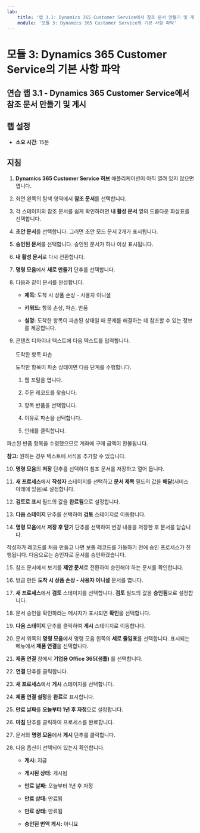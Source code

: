```yaml
---
lab:
    title: '랩 3.1: Dynamics 365 Customer Service에서 참조 문서 만들기 및 게시'
    module: '모듈 3: Dynamics 365 Customer Service의 기본 사항 파악'
---
```


모듈 3: Dynamics 365 Customer Service의 기본 사항 파악
========================

## 연습 랩 3.1 - Dynamics 365 Customer Service에서 참조 문서 만들기 및 게시

## 랩 설정

  - **소요 시간**: 15분

## 지침

1. **Dynamics 365 Customer Service 허브** 애플리케이션이 아직 열려 있지 않으면 엽니다. 

2. 화면 왼쪽의 탐색 영역에서 **참조 문서**를 선택합니다. 

3. 각 스테이지의 참조 문서를 쉽게 확인하려면 **내 활성 문서** 옆의 드롭다운 화살표를 선택합니다. 

4. **초안 문서**를 선택합니다. 그러면 초안 모드 문서 2개가 표시됩니다.

5. **승인된 문서**를 선택합니다. 승인된 문서가 하나 이상 표시됩니다. 

6. **내 활성 문서**로 다시 전환합니다.

7. **명령 모음**에서 **새로 만들기** 단추를 선택합니다. 

8. 다음과 같이 문서를 완성합니다.

	- **제목:** 도착 시 상품 손상 - 사용자 이니셜

	- **키워드:** 항목 손상, 파손, 반품

	- **설명:** 도착한 항목이 파손된 상태일 때 문제를 해결하는 데 참조할 수 있는 정보를 제공합니다. 

9. 콘텐츠 디자이너 텍스트에 다음 텍스트를 입력합니다.   
‎  
‎	도착한 항목 파손

	도착한 항목이 파손 상태이면 다음 단계를 수행합니다.

	1. 웹 포털을 엽니다.

	2. 주문 레코드를 찾습니다.

	3. 항목 반품을 선택합니다.

	4. 이유로 파손을 선택합니다.

	5. 인쇄를 클릭합니다.

파손된 반품 항목을 수령했으므로 계좌에 구매 금액이 환불됩니다.

**참고:** 원하는 경우 텍스트에 서식을 추가할 수 있습니다. 

10. **명령 모음**의 **저장** 단추를 선택하여 참조 문서를 저장하고 열어 둡니다. 

11. **새 프로세스**에서 **작성자** 스테이지를 선택하고 **문서 제목** 필드의 값을 **배달**(서비스 아래에 있음)로 설정합니다. 

12. **검토로 표시** 필드의 값을 **완료됨**으로 설정합니다.

13. **다음 스테이지** 단추를 선택하여 **검토** 스테이지로 이동합니다.

14. **명령 모음**에서 **저장 후 닫기** 단추를 선택하여 변경 내용을 저장한 후 문서를 닫습니다.

작성자가 레코드를 처음 만들고 나면 보통 레코드를 가동하기 전에 승인 프로세스가 진행됩니다. 다음으로는 승인자로 문서를 승인하겠습니다. 

15. 참조 문서에서 보기를 **제안 문서**로 전환하여 승인해야 하는 문서를 확인합니다. 

16. 방금 만든 **도착 시 상품 손상 - 사용자 이니셜** 문서를 엽니다.

17. **새 프로세스**에서 **검토** 스테이지를 선택합니다. **검토** 필드의 값을 **승인됨**으로 설정합니다.

18. 문서 승인을 확인하라는 메시지가 표시되면 **확인**을 선택합니다. 

19. **다음 스테이지** 단추를 클릭하여 **게시** 스테이지로 이동합니다. 

20. 문서 위쪽의 **명령 모음**에서 명령 모음 왼쪽의 **세로 줄임표**를 선택합니다. 표시되는 메뉴에서 **제품 연결**을 선택합니다. 

21. **제품 연결** 창에서 **기업용 Office 365(샘플)** 를 선택합니다.

22. **연결** 단추를 클릭합니다. 

23. **새 프로세스**에서 **게시** 스테이지를 선택합니다. 

24. **제품 연결 설정**을 **완료**로 표시합니다. 

25. **만료 날짜**를 **오늘부터 1년 후 자정**으로 설정합니다. 

26. **마침** 단추를 클릭하여 프로세스를 완료합니다. 

27. 문서의 **명령 모음**에서 **게시** 단추를 클릭합니다. 

28. 다음 옵션이 선택되어 있는지 확인합니다.

	- **게시:** 지금

	- **게시된 상태:** 게시됨

	- **만료 날짜:** 오늘부터 1년 후 자정

	- **만료 상태:** 만료됨

	- **만료 상태:** 만료됨

	- **승인된 번역 게시:** 아니요


